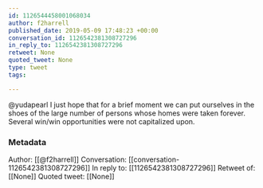 ```yaml
---
id: 1126544458001068034
author: f2harrell
published_date: 2019-05-09 17:48:23 +00:00
conversation_id: 1126542381308727296
in_reply_to: 1126542381308727296
retweet: None
quoted_tweet: None
type: tweet
tags:

---
```


@yudapearl I just hope that for a brief moment we can put ourselves in the shoes of the large number of persons whose homes were taken forever.  Several win/win opportunities were not capitalized upon.

### Metadata

Author: [[@f2harrell]]
Conversation: [[conversation-1126542381308727296]]
In reply to: [[1126542381308727296]]
Retweet of: [[None]]
Quoted tweet: [[None]]
